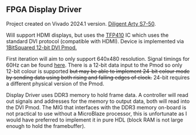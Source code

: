 ## **FPGA Display Driver**

Project created on Vivado 2024.1 version.
[Diligent Arty S7-50](https://digilent.com/reference/programmable-logic/arty-s7/start).

Will support HDMI displays, but uses the [TFP410](https://www.ti.com/product/TFP410?bm-verify=AAQAAAAJ_____4FHhq0tasmGcMa9prB263ygBXKuQsg_7dFPQxqPj-rxjDq3Wz-KMwdWiaZPfFitZpzsQEb5PnOWoiFK_uhZgAUW4UbhSwdYekf2fASXAnQYFyLCRG_2hJsqGTNi5QGg7Ag2gQt9vrdOY7xv_pJNGnVYtEuejURS8mvi3uo1ucTJKcjBs50Lr7vSwaSH-x890nJySP_DOJkcuBanTBoBXxGmV1ndTiKhCRhdKEZFPZ85CoH9oSvj66mEmEn1QEq0_QgDrftPm_UCKhtHbHBJ0zB84tAHoY4uRC5rybUwOwChhko) IC which uses the standard DVI protocol (compatible with HDMI). Device is implemented via [1BitSquared 12-bit DVI Pmod.](https://1bitsquared.com/products/pmod-digital-video-interface)

First iteration will aim to only support 640x480 resolution. Signal timings for 60Hz can be found [here](http://tinyvga.com/vga-timing/640x480@60Hz).
There is a 12-bit data input to the Pmod so only 12-bit colour is supported ~~but may be able to implement 24-bit colour mode by sending data using both rising and falling edges of clock.~~ 24-bit requires a different physical version of the Pmod.

Display Driver uses DDR3 memory to hold frame data. A controller will read out signals and addresses for the memory to output data, both will read into the DVI Pmod.
The MIG that interfaces with the DDR3 memory on-board is not practical to use without a MicroBlaze processor, this is unfortunate as I would have preferred to implement it in pure HDL (block RAM is not large enough to hold the framebuffer).
